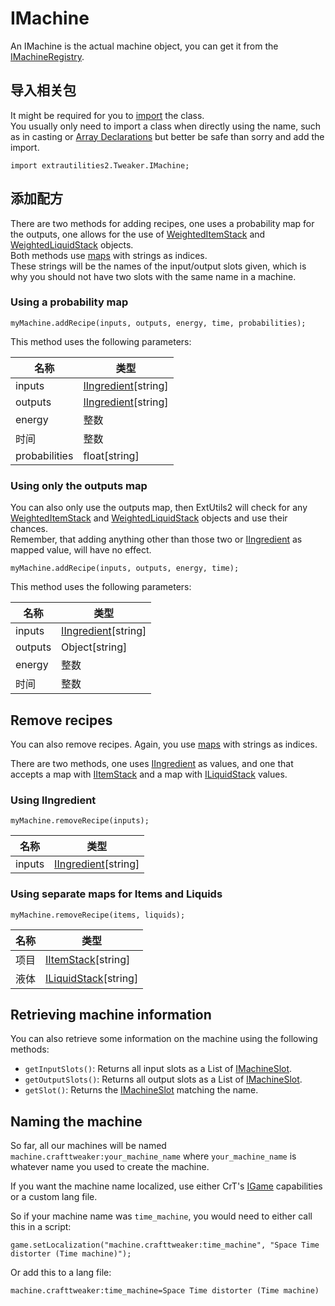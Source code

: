 # IMachine

An IMachine is the actual machine object, you can get it from the [IMachineRegistry](/Mods/ExtraUtilities2/CustomMachines/IMachineRegistry).

## 导入相关包

It might be required for you to [import](/AdvancedFunctions/Import) the class.  
You usually only need to import a class when directly using the name, such as in casting or [Array Declarations](/AdvancedFunctions/Arrays_and_Loops) but better be safe than sorry and add the import.

```zenscript
import extrautilities2.Tweaker.IMachine;
```

## 添加配方

There are two methods for adding recipes, one uses a probability map for the outputs, one allows for the use of [WeightedItemStack](/Vanilla/Items/WeightedItemStack) and [WeightedLiquidStack](/Vanilla/Liquids/WeightedLiquidStack) objects.  
Both methods use [maps](/AdvancedFunctions/Associative_Arrays) with strings as indices.  
These strings will be the names of the input/output slots given, which is why you should not have two slots with the same name in a machine.

### Using a probability map

```zenscript
myMachine.addRecipe(inputs, outputs, energy, time, probabilities);
```

This method uses the following parameters:

| 名称            | 类型                                                           |
| ------------- | ------------------------------------------------------------ |
| inputs        | [IIngredient](/Vanilla/Variable_Types/IIngredient)[string\] |
| outputs       | [IIngredient](/Vanilla/Variable_Types/IIngredient)[string\] |
| energy        | 整数                                                           |
| 时间            | 整数                                                           |
| probabilities | float[string\]                                              |

### Using only the outputs map

You can also only use the outputs map, then ExtUtils2 will check for any [WeightedItemStack](/Vanilla/Items/WeightedItemStack) and [WeightedLiquidStack](/Vanilla/Liquids/WeightedLiquidStack) objects and use their chances.  
Remember, that adding anything other than those two or [IIngredient](/Vanilla/Variable_Types/IIngredient) as mapped value, will have no effect.

```zenscript
myMachine.addRecipe(inputs, outputs, energy, time);
```

This method uses the following parameters:

| 名称      | 类型                                                           |
| ------- | ------------------------------------------------------------ |
| inputs  | [IIngredient](/Vanilla/Variable_Types/IIngredient)[string\] |
| outputs | Object[string\]                                             |
| energy  | 整数                                                           |
| 时间      | 整数                                                           |

## Remove recipes

You can also remove recipes. Again, you use [maps](/AdvancedFunctions/Associative_Arrays) with strings as indices.

There are two methods, one uses [IIngredient](/Vanilla/Variable_Types/IIngredient) as values, and one that accepts a map with [IItemStack](/Vanilla/Items/IItemStack) and a map with [ILiquidStack](/Vanilla/Liquids/ILiquidStack) values.

### Using IIngredient

```zenscript
myMachine.removeRecipe(inputs);
```

| 名称     | 类型                                                           |
| ------ | ------------------------------------------------------------ |
| inputs | [IIngredient](/Vanilla/Variable_Types/IIngredient)[string\] |

### Using separate maps for Items and Liquids

```zenscript
myMachine.removeRecipe(items, liquids);
```

| 名称 | 类型                                                      |
| -- | ------------------------------------------------------- |
| 项目 | [IItemStack](/Vanilla/Items/IItemStack)[string\]       |
| 液体 | [ILiquidStack](/Vanilla/Liquids/ILiquidStack)[string\] |

## Retrieving machine information

You can also retrieve some information on the machine using the following methods:

- `getInputSlots()`: Returns all input slots as a List of [IMachineSlot](/Mods/ExtraUtilities2/CustomMachines/IMachineSlot).
- `getOutputSlots()`: Returns all output slots as a List of [IMachineSlot](/Mods/ExtraUtilities2/CustomMachines/IMachineSlot).
- `getSlot()`: Returns the [IMachineSlot](/Mods/ExtraUtilities2/CustomMachines/IMachineSlot) matching the name.

## Naming the machine

So far, all our machines will be named `machine.crafttweaker:your_machine_name` where `your_machine_name` is whatever name you used to create the machine.

If you want the machine name localized, use either CrT's [IGame](/Vanilla/Game/IGame) capabilities or a custom lang file.

So if your machine name was `time_machine`, you would need to either call this in a script:

```zenscript
game.setLocalization("machine.crafttweaker:time_machine", "Space Time distorter (Time machine)");
```

Or add this to a lang file:

    machine.crafttweaker:time_machine=Space Time distorter (Time machine)